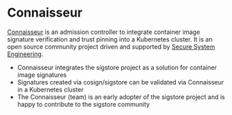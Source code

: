 # Connaisseur

[Connaisseur](https://sse-secure-systems.github.io/connaisseur/) is an admission controller to integrate container image signature verification and trust pinning into a Kubernetes cluster. It is an open source community project driven and supported by [Secure System Engineering](https://www.securesystems.de/).

* Connaisseur integrates the sigstore project as a solution for container image signatures
* Signatures created via cosign/sigstore can be validated via Connaisseur in a Kubernetes cluster
* The Connaisseur (team) is an early adopter of the sigstore project and is happy to contribute to the sigstore community

